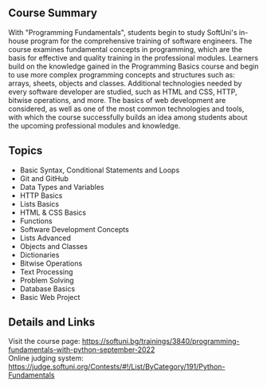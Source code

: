 ## Course Summary
With "Programming Fundamentals", students begin to study SoftUni's in-house program for the comprehensive training of software engineers. The course examines fundamental concepts in programming, which are the basis for effective and quality training in the professional modules. Learners build on the knowledge gained in the Programming Basics course and begin to use more complex programming concepts and structures such as: arrays, sheets, objects and classes. Additional technologies needed by every software developer are studied, such as HTML and CSS, HTTP, bitwise operations, and more. The basics of web development are considered, as well as one of the most common technologies and tools, with which the course successfully builds an idea among students about the upcoming professional modules and knowledge.

## Topics
* Basic Syntax, Conditional Statements and Loops
* Git and GitHub
* Data Types and Variables
* HTTP Basics
* Lists Basics
* HTML & CSS Basics
* Functions
* Software Development Concepts
* Lists Advanced
* Objects and Classes
* Dictionaries
* Bitwise Operations
* Text Processing
* Problem Solving
* Database Basics
* Basic Web Project

## Details and Links
Visit the course page: https://softuni.bg/trainings/3840/programming-fundamentals-with-python-september-2022  
Online judging system: https://judge.softuni.org/Contests/#!/List/ByCategory/191/Python-Fundamentals
